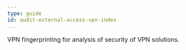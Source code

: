 ```yaml
---
type: guide
id: audit-external-access-vpn-index
...
```


VPN fingerprinting for analysis of security of VPN solutions.
